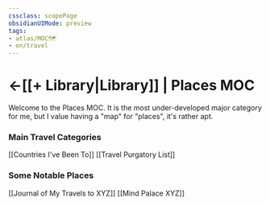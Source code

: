 ```yaml
---
cssclass: scopePage
obsidianUIMode: preview
tags:
- atlas/MOC🗺
- on/travel 
---
```


# <-[[+ Library|Library]] | Places MOC
Welcome to the Places MOC. It is the most under-developed major category for me, but I value having a "map" for "places", it's rather apt.

### Main Travel Categories
[[Countries I've Been To]]
[[Travel Purgatory List]]

### Some Notable Places
[[Journal of My Travels to XYZ]]
[[Mind Palace XYZ]]